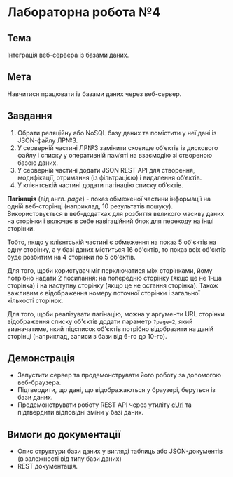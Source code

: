 # Лабораторна робота №4

## Тема
Інтеграція веб-сервера із базами даних.

## Мета
Навчитися працювати із базами даних через веб-сервер.

## Завдання

1. Обрати реляційну або NoSQL базу даних та помістити у неї дані із JSON-файлу ЛР№3.
1. У серверній частині ЛР№3 замінити сховище об’єктів із дискового файлу і списку у оперативній пам’яті на взаємодію зі створеною базою даних.
1. У серверній частині додати JSON REST API для створення, модифікації, отримання (із фільтрацією) і видалення об’єктів.
1. У клієнтській частині додати пагінацію списку об’єктів.

__Пагінація__ (від англ. _page_) - показ обмеженої частини інформації на одній веб-сторінці (наприклад, 10 результатів пошуку). Використовується в веб-додатках для розбиття великого масиву даних на сторінки і включає в себе навігаційний блок для переходу на інші сторінки.

Тобто, якщо у клієнтській частині є обмеження на показ 5 об'єктів на одну сторінку, а у базі даних міститься 16 об'єктів, то показ всіх об'єктів буде розбитим на 4 сторінки по 5 об'єктів. 

Для того, щоби користувач міг перключатися між сторінками, йому потрібно надати 2 посилання: на попередню сторінку (якщо це не 1-ша сторінка) і на наступну сторінку (якщо це не остання сторінка). Також важливим є відображення номеру поточної сторінки і загальної кількості сторінок.

Для того, щоби реалізувати пагінацію, можна у аргументи URL сторінки відображення списку об'єктів додати параметр `?page=2`, який визначатиме, який підсписок об'єктів потрібно відобразити на даній сторінці (наприклад, записи з бази від 6-го до 10-го).

## Демонстрація

* Запустити сервер та продемонструвати його роботу за допомогою веб-браузера.
* Підтвердити, що дані, що відображаються у браузері, беруться із бази даних.
* Продемонструвати роботу REST API через утиліту [cUrl](https://www.google.com/url?q=https://curl.haxx.se/&sa=D&ust=1476659248416000&usg=AFQjCNG-v6YoejBkxyFVggJrPJ3hG4uCQw) та підтвердити відповідні зміни у базі даних.

## Вимоги до документації

* Опис структури бази даних у вигляді таблиць або JSON-документів (в залежності від типу бази даних)
* REST документація.
